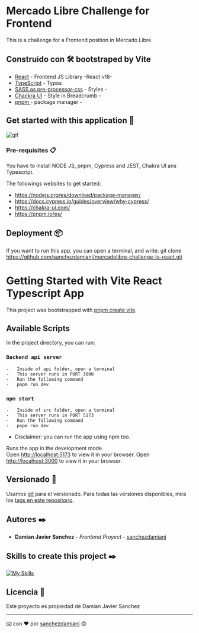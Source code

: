 # Mercado Libre Challenge for Frontend 

This is a challenge for a Frontend position in Mercado Libre. 


## Construido con 🛠️ bootstraped by Vite

* [React](https://es.reactjs.org/docs) - Frontend JS Library -React v18- 
* [TypeScript](https://www.typescriptlang.org/docs/) - Typos
* [SASS as pre-processor-css](https://sass-lang.com/) - Styles -
* [Chackra UI](https://chakra-ui.com/getting-started) - Style in Breadcrumb -
* [pnpm ](https://pnpm.io/es/) - package manager -


## Get started with this application 🚀
![gif](mercadolibreFrontendgif.gif)

### Pre-requisites 📋

You have to install NODE JS, pnpm, Cypress and JEST, Chakra UI ans Typescript.

The followings websites to get started:
- https://nodejs.org/es/download/package-manager/
- https://docs.cypress.io/guides/overview/why-cypress/
- https://chakra-ui.com/
- https://pnpm.io/es/

## Deployment 📦

If you want to run this app, you can open a terminal, and write: git clone https://github.com/sanchezdamianj/mercadolibre-challenge-ts-react.git

# Getting Started with Vite React Typescript App

This project was bootstrapped with [pnpm create vite](https://vitejs.dev/guide/).

## Available Scripts

In the project directory, you can run:

### `Backend api server`
    -   Inside of api folder, open a terminal
    -   This server runs in PORT 3000
    -   Run the following command
    -   pnpm run dev

### `npm start`
    -   Inside of src folder, open a terminal
    -   This server runs in PORT 5173
    -   Run the following command
    -   pnpm run dev

* Disclaimer: you can run the app using npm too.

Runs the app in the development mode.\
Open [http://localhost:5173](http://localhost:5173) to view it in your browser.
Open [http://localhost:3000](http://localhost:3000) to view it in your browser.



## Versionado 📌

Usamos [git](http://git.io/) para el versionado. Para todas las versiones disponibles, mira los [tags en este repositorio](https://github.com/sanchezdamianj/mercadolibre-challenge-ts-react).

## Autores ✒️
* **Damian Javier Sanchez** - *Frontend Proyect* - [sanchezdamianj](https://github.com/sanchezdamianj)
## Skills to create this project ✒️
[![My Skills](https://skills.thijs.gg/icons?i=js,html,css,react,typescript,tailwind,bootstrap,cypress,jest,node,express)](https://skills.thijs.gg)

## Licencia 📄

Este proyecto es propiedad de Damian Javier Sanchez

---
⌨️ con ❤️ por [sanchezdamianj](https://github.com/sanchezdamianj/mercadolibre-challenge-ts-react) 😊



